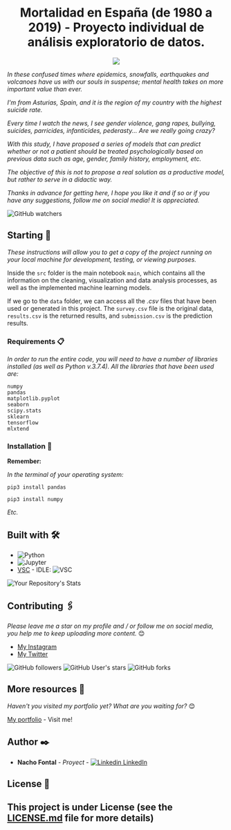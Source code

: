 <h1 align="center"> Mortalidad en España (de 1980 a 2019) - Proyecto individual de análisis exploratorio de datos.</h1>
<p align="center"><img src="https://2.bp.blogspot.com/-EGspiXUOIHU/V45NH58rCII/AAAAAAAAAlE/5EEvO7A-WhYILmWhV5FBBFPxrlW9na0CwCLcB/s1600/final.jpg"/></p>

_In these confused times where epidemics, snowfalls, earthquakes and volcanoes have us with our souls in suspense; mental health takes on more important value than ever._

_I'm from Asturias, Spain, and it is the region of my country with the highest suicide rate._

_Every time I watch the news, I see gender violence, gang rapes, bullying, suicides, parricides, infanticides, pederasty... Are we really going crazy?_

_With this study, I have proposed a series of models that can predict whether or not a patient should be treated psychologically based on previous data such as age, gender, family history, employment, etc._

_The objective of this is not to propose a real solution as a productive model, but rather to serve in a didactic way._

_Thanks in advance for getting here, I hope you like it and if so or if you have any suggestions, follow me on social media! It is appreciated._

![GitHub watchers](https://img.shields.io/github/watchers/iafp613/projects_tb?style=social)


## Starting 🚀

_These instructions will allow you to get a copy of the project running on your local machine for development, testing, or viewing purposes._

Inside the `src` folder is the main notebook `main`, which contains all the information on the cleaning, visualization and data analysis processes, as well as the implemented machine learning models.

If we go to the `data` folder, we can access all the *.csv* files that have been used or generated in this project. The `survey.csv` file is the original data, `results.csv` is the returned results, and `submission.csv` is the prediction results.


### Requirements 📋

_In order to run the entire code, you will need to have a number of libraries installed (as well as Python v.3.7.4). All the libraries that have been used are:_

```
numpy
pandas
matplotlib.pyplot
seaborn
scipy.stats
sklearn
tensorflow
mlxtend
```


### Installation 🔧

**Remember:**

*In the terminal of your operating system:*

```
pip3 install pandas
```

```
pip3 install numpy
```
*Etc.*


## Built with 🛠️

* ![Python](https://img.shields.io/badge/python-306998?style=for-the-badge&logo=python&logoColor=306998&labelColor=FFD43B)
* ![Jupyter](https://img.shields.io/badge/Jupyter-F37626.svg?&style=for-the-badge&logo=Jupyter&logoColor=white)
* [VSC](https://code.visualstudio.com/download) - IDLE: ![VSC](https://img.shields.io/badge/Visual_Studio_Code-0078D4?style=for-the-badge&logo=visual%20studio%20code&logoColor=white)


![Your Repository's Stats](https://github-readme-stats.vercel.app/api/top-langs/?username=iafp613&theme=blue-green)


## Contributing 🖇️

*Please leave me a star on my profile and / or follow me on social media, you help me to keep uploading more content.* 😊

- [My Instagram](https://instagram.com/nachofp613)
- [My Twitter](https://twitter.com/nachofp613)

![GitHub followers](https://img.shields.io/github/followers/iafp613?style=social)
![GitHub User's stars](https://img.shields.io/github/stars/iafp613?style=social)
![GitHub forks](https://img.shields.io/github/forks/iafp613/Machine_Learning_SaludMental?style=social)


## More resources 📌

*Haven't you visited my portfolio yet? What are you waiting for?* 😊

[My portfolio](https://iafp613.github.io) - Visit me!


## Author ✒️

* **Nacho Fontal** - *Proyect* - [![Linkedin](https://i.stack.imgur.com/gVE0j.png) LinkedIn](https://www.linkedin.com/in/iafp/)


## License 📄

This project is under License (see the [LICENSE.md](LICENSE.md) file for more details)
---